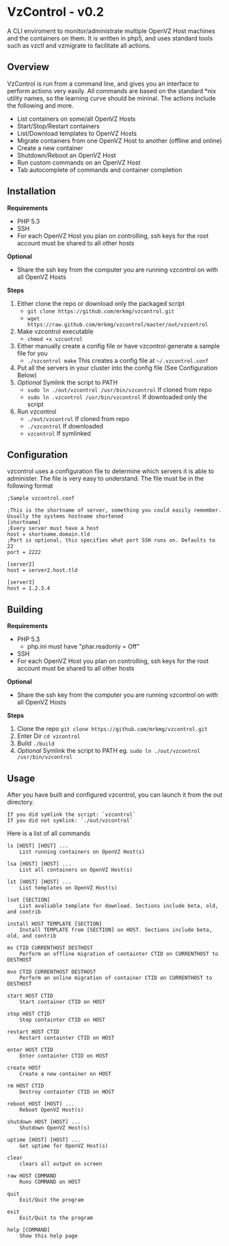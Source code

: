 VzControl - v0.2
=========

A CLI enviroment to monitor/administrate multiple OpenVZ Host machines and the containers on them. It is written in
php5, and uses standard tools such as vzctl and vzmigrate to facilitate all actions.

Overview
--------

VzControl is run from a command line, and gives you an interface to perform actions very easily. All commands are
based on the standard *nix utility names, so the learning curve should be mininal. The actions include
the following and more.

- List containers on some/all OpenVZ Hosts
- Start/Stop/Restart containers
- List/Download templates to OpenVZ Hosts
- Migrate containers from one OpenVZ Host to another (offline and online)
- Create a new container
- Shutdown/Reboot an OpenVZ Host
- Run custom commands on an OpenVZ Host
- Tab autocomplete of commands and container completion

Installation
------------

**Requirements**

- PHP 5.3
- SSH 
- For each OpenVZ Host you plan on controlling, ssh keys for the root account must be shared to all other hosts

**Optional**

- Share the ssh key from the computer you are running vzcontrol on with all OpenVZ Hosts

**Steps**

1. Either clone the repo or download only the packaged script
    - `git clone https://github.com/mrkmg/vzcontrol.git`
    - `wget https://raw.github.com/mrkmg/vzcontrol/master/out/vzcontrol`
2. Make vzcontrol executable
    - `chmod +x vzcontrol`
3. Either manually create a config file or have vzcontrol generate a sample file for you
    - `./vzcontrol make` This creates a config file at `~/.vzcontrol.conf`
4. Put all the servers in your cluster into the config file (See Configuration Below)
5. *Optional* Symlink the script to PATH
    - `sudo ln ./out/vzcontrol /usr/bin/vzcontrol` If cloned from repo
    - `sudo ln .vzcontrol /usr/bin/vzcontrol` If downloaded only the script
6. Run vzcontrol
    - `./out/vzcontrol` If cloned from repo
    - `./vzcontrol` If downloaded
    - `vzcontrol` If symlinked

Configuration
-------------

vzcontrol uses a configuration file to determine which servers it is able to administer. The file is very easy to understand. The file must be in the following format

    ;Sample vzcontrol.conf

    ;This is the shortname of server, something you could easily remember. Usually the systems hostname shortened
    [shortname]
    ;Every server must have a host
    host = shortname.domain.tld
    ;Port is optional, this specifies what port SSH runs on. Defaults to 22
    port = 2222

    [server2]
    host = server2.host.tld

    [server3]
    host = 1.2.3.4

Building
--------

**Requirements**

- PHP 5.3
    - php.ini must have "phar.readonly = Off"
- SSH 
- For each OpenVZ Host you plan on controlling, ssh keys for the root account must be shared to all other hosts

**Optional**

- Share the ssh key from the computer you are running vzcontrol on with all OpenVZ Hosts

**Steps**

1. Clone the repo `git clone https://github.com/mrkmg/vzcontrol.git`
2. Enter Dir `cd vzcontrol`
4. Build `./build`
5. *Optional* Symlink the script to PATH eg. `sudo ln ./out/vzcontrol /usr/bin/vzcontrol`

Usage
-----

After you have built and configured vzcontrol, you can launch it from the out directory.

    If you did symlink the script: `vzcontrol`
    If you did not symlink: `./out/vzcontrol`

Here is a list of all commands

    ls [HOST] [HOST] ...
        List running containers on OpenVZ Host(s)

    lsa [HOST] [HOST] ...
        List all containers on OpenVZ Host(s)

    lst [HOST] [HOST] ...
        List templates on OpenVZ Host(s)

    lsot [SECTION]
        List avaliable template for download. Sections include beta, old, and contrib

    install HOST TEMPLATE [SECTION]
        Install TEMPLATE from [SECTION] on HOST. Sections include beta, old, and contrib

    mv CTID CURRENTHOST DESTHOST
        Perform an offline migration of containter CTID on CURRENTHOST to DESTHOST

    mvo CTID CURRENTHOST DESTHOST
        Perform an online migration of container CTID on CURRENTHOST to DESTHOST

    start HOST CTID
        Start container CTID on HOST

    stop HOST CTID
        Stop containter CTID on HOST

    restart HOST CTID
        Restart containter CTID on HOST

    enter HOST CTID
        Enter containter CTID on HOST

    create HOST
        Create a new container on HOST

    rm HOST CTID
        Destroy containter CTID on HOST

    reboot HOST [HOST] ...
        Reboot OpenVZ Host(s)

    shutdown HOST [HOST] ...
        Shutdown OpenVZ Host(s)

    uptime [HOST] [HOST] ...
        Get uptime for OpenVZ Host(s)

    clear 
        clears all output on screen

    raw HOST COMMAND
        Runs COMMAND on HOST

    quit 
        Exit/Quit the program

    exit 
        Exit/Quit to the program

    help [COMMAND]
        Show this help page
